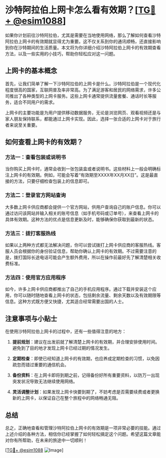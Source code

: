 # 沙特阿拉伯上网卡怎么看有效期？[[TG💪+ @esim1088](https://t.me/s/esim1088)]

如果你计划前往沙特阿拉伯，尤其是需要在当地使用网络，那么了解如何查看沙特阿拉伯上网卡的有效期就显得尤为重要。这不仅关系到你的通讯顺畅，还直接影响到你在沙特期间的生活质量。本文将为你详细介绍沙特阿拉伯上网卡的有效期查看方法，以及一些实用的小技巧，帮助你轻松应对这一问题。

## 上网卡的基本概念

首先，让我们简单了解一下沙特阿拉伯的上网卡是什么。沙特阿拉伯是一个现代化程度很高的国家，互联网普及率非常高。为了满足游客和居民的网络需求，许多公司推出了各种类型的上网卡服务。这些上网卡通常提供流量套餐、通话时长等服务，适合不同用户的需求。

上网卡的主要功能是为用户提供移动数据服务，无论是浏览网页、观看视频还是与家人朋友保持联系，都能通过上网卡实现。因此，选择一张合适的上网卡对于旅行者来说至关重要。

## 如何查看上网卡的有效期？

### 方法一：查看包装或说明书

当你购买上网卡时，通常会收到一张包装盒或者说明书。这些材料上一般会明确标注上网卡的有效期。例如，可能会写着“有效期至XXXX年XX月XX日”。这是最直接的方法，只要仔细检查包装上的信息即可。

### 方法二：登录官方网站查询

大多数上网卡供应商都会提供一个官方网站，供用户查询自己的账户信息。你可以通过访问该网站并输入相关的账号信息（如手机号码或订单号），来查看上网卡的具体有效期。这种方法的优点是信息更新及时，能够确保你获取到最新的状态。

### 方法三：拨打客服热线

如果以上两种方式都无法解决问题，你可以尝试拨打上网卡供应商的客服热线。客服人员会根据你的身份验证信息，帮助你确认上网卡的有效期。不过需要注意的是，拨打国际长途电话可能会产生额外费用，所以在操作前最好先了解清楚相关收费标准。

### 方法四：使用官方应用程序

如今，许多上网卡供应商都推出了自己的手机应用程序。通过下载并安装这个应用，你可以随时随地查看上网卡的状态，包括剩余流量、剩余天数以及有效期限等信息。这种方式既方便又快捷，尤其适合经常需要出国的人士。

## 注意事项与小贴士

在使用沙特阿拉伯上网卡的过程中，还有一些值得注意的地方：

1. **提前规划**：建议在出发前就了解清楚上网卡的有效期，并合理安排使用时间。避免到了目的地才发现上网卡已经过期的情况发生。
   
2. **定期检查**：即使已经知道上网卡的有效期，也应养成定期检查的习惯，以免因疏忽而错过重要的通信机会。

3. **备份资料**：在上网卡即将到期之前，记得备份好所有重要资料，以防万一出现突发状况导致无法继续使用网络。

4. **灵活调整计划**：如果发现上网卡快要到期了，不妨考虑是否需要续费或者更换新的上网卡，以保证自己在整个旅程中的网络畅通无阻。

## 总结

总之，正确地查看和管理沙特阿拉伯上网卡的有效期是一项非常必要的技能。通过上述介绍的各种方法，相信你已经掌握了如何轻松搞定这个问题。希望这篇文章能对你有所帮助，在未来的旅途中一切顺利！

[[TG💪+ @esim1088](https://t.me/s/esim1088) ![Image](https://i.postimg.cc/4NQfJmqS/Snipaste-2025-05-13-00-14-12.png)]